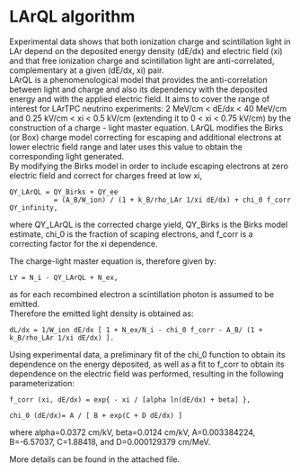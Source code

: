 LArQL algorithm
====================================

Experimental data shows that both ionization charge and scintillation light in LAr depend on the deposited energy density (dE/dx) and electric field (xi) and that free ionization charge and scintillation light are anti-correlated, complementary at a given (dE/dx, xi) pair.\
LArQL is a phenomenological model that provides the anti-correlation between light and charge and also its dependency with the deposited energy and with the applied electric field. It aims to cover the range of interest for LArTPC neutrino experiments: 2 MeV/cm \< dE/dx \< 40 MeV/cm and 0.25 kV/cm \< xi \< 0.5 kV/cm (extending it to 0 \< xi \< 0.75 kV/cm) by the construction of a charge - light master equation. LArQL modifies the Birks (or Box) charge model correcting for escaping and additional electrons at lower electric field range and later uses this value to obtain the corresponding light generated.\
By modifying the Birks model in order to include escaping electrons at zero electric field and correct for charges freed at low xi,

    QY_LArQL = QY_Birks + QY_ee 
               = (A_B/W_ion) / (1 + k_B/rho_LAr 1/xi dE/dx) + chi_0 f_corr QY_infinity,

where QY\_LArQL is the corrected charge yield, QY\_Birks is the Birks model estimate, chi\_0 is the fraction of scaping electrons, and f\_corr is a correcting factor for the xi dependence.

The charge-light master equation is, therefore given by:

    LY = N_i - QY_LArQL + N_ex,

as for each recombined electron a scintillation photon is assumed to be emitted.\
Therefore the emitted light density is obtained as:

    dL/dx = 1/W_ion dE/dx [ 1 + N_ex/N_i - chi_0 f_corr - A_B/ (1 + k_B/rho_LAr 1/xi dE/dx) ].

Using experimental data, a preliminary fit of the chi\_0 function to obtain its dependence on the energy deposited, as well as a fit to f\_corr to obtain its dependence on the electric field was performed, resulting in the following parameterization:

    f_corr (xi, dE/dx) = exp{ - xi / [alpha ln(dE/dx) + beta] }, 

    chi_0 (dE/dx)= A / [ B + exp(C + D dE/dx) ]

where alpha=0.0372 cm/kV, beta=0.0124 cm/kV, A=0.003384224, B=-6.57037, C=1.88418, and D=0.000129379 cm/MeV.

More details can be found in the attached file.

